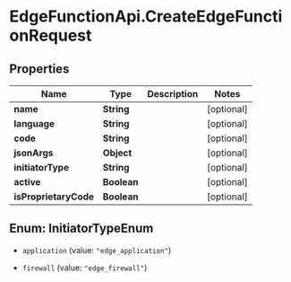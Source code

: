 # EdgeFunctionApi.CreateEdgeFunctionRequest

## Properties

Name | Type | Description | Notes
------------ | ------------- | ------------- | -------------
**name** | **String** |  | [optional] 
**language** | **String** |  | [optional] 
**code** | **String** |  | [optional] 
**jsonArgs** | **Object** |  | [optional] 
**initiatorType** | **String** |  | [optional] 
**active** | **Boolean** |  | [optional] 
**isProprietaryCode** | **Boolean** |  | [optional] 



## Enum: InitiatorTypeEnum


* `application` (value: `"edge_application"`)

* `firewall` (value: `"edge_firewall"`)




